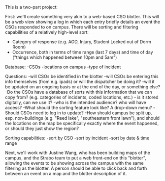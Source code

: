 This is a two-part project:

First: we'll create something very akin to a web-based CSO blotter.  This will be a web view showing a log in which each entry briefly details an event the CSOs responded to on campus. There will be sorting and filtering capabilities of a relatively high-level sort: 

- Category of response (e.g. AOD, Injury, Student Locked out of Dorm Room)
- Occurrence, both in terms of time range (last 7 days) and time of day
  ("things which happened between 10pm and 5am")


Database:
-CSOs
-locations on campus
-type of incident

Questions:
-will CSOs be identified in the blotter
-will CSOs be entering this info themselves (from e.g. ipads) or will the dispatcher be doing it?
-will it be updated on an ongoing basis or at the end of the day, or something else?
-Do the CSOs have a database of sorts with this information that we can copy from? (e.g. categories of incidents, coded locations, etc.) - is it stored digitally, can we use it?
-who is the intended audience? who will have access?
-What should the sorting feature look like? A drop-down menu?
-Should CSOs need to log in to update?
-How should campus be split up, esp. non-buildings (e.g. "Reed lake", "southeastern front lawn"), and should the locations on the map be specifically exactly where the event happened, or should they just show the region?


Sorting capabilities:
	-sort by CSO
	-sort by incident
	-sort by date & time range




Next, we'll work with Justine Wang, who has been building maps of the campus, and the Strabo team to put a web front-end on this "blotter", allowing the events to be showing across the campus with the same filtering as the blotter. A person should be able to click back and forth between an event on a map and the blotter description of it.
